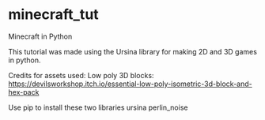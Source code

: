 # minecraft_tut
Minecraft in Python

This tutorial was made using the Ursina library for making 2D and 3D games in python.

Credits for assets used:
Low poly 3D blocks: https://devilsworkshop.itch.io/essential-low-poly-isometric-3d-block-and-hex-pack

Use pip to install these two libraries
ursina
perlin_noise
